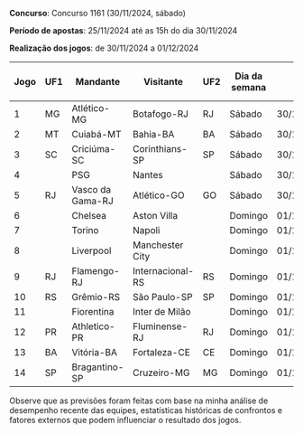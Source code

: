 **Concurso**: Concurso 1161 (30/11/2024, sábado)

**Período de apostas**: 25/11/2024 até as 15h do dia 30/11/2024

**Realização dos jogos**: de 30/11/2024 a 01/12/2024

| Jogo | UF1 | Mandante          | Visitante         | UF2 | Dia da semana | Data       | Previsão de resultado |
|------|-----|-------------------|-------------------|-----|---------------|------------|-----------------------|
| 1    | MG  | Atlético-MG       | Botafogo-RJ      | RJ  | Sábado        | 30/11/2024 | v                     |
| 2    | MT  | Cuiabá-MT         | Bahia-BA         | BA  | Sábado        | 30/11/2024 | m                     |
| 3    | SC  | Criciúma-SC       | Corinthians-SP    | SP  | Sábado        | 30/11/2024 | e                     |
| 4    |     | PSG               | Nantes           |     | Sábado        | 30/11/2024 | v                     |
| 5    | RJ  | Vasco da Gama-RJ  | Atlético-GO      | GO  | Sábado        | 30/11/2024 | e                     |
| 6    |     | Chelsea          | Aston Villa      |     | Domingo       | 01/12/2024 | v                     |
| 7    |     | Torino           | Napoli           |     | Domingo       | 01/12/2024 | e                     |
| 8    |     | Liverpool       | Manchester City  |     | Domingo       | 01/12/2024 | m                     |
| 9    | RJ  | Flamengo-RJ      | Internacional-RS | RS  | Domingo       | 01/12/2024 | v                     |
| 10   | RS  | Grêmio-RS        | São Paulo-SP     | SP  | Domingo       | 01/12/2024 | e                     |
| 11   |     | Fiorentina       | Inter de Milão   |     | Domingo       | 01/12/2024 | m                     |
| 12   | PR  | Athletico-PR     | Fluminense-RJ    | RJ  | Domingo       | 01/12/2024 | v                     |
| 13   | BA  | Vitória-BA       | Fortaleza-CE     | CE  | Domingo       | 01/12/2024 | e                     |
| 14   | SP  | Bragantino-SP    | Cruzeiro-MG      | MG  | Domingo       | 01/12/2024 | m                     |

Observe que as previsões foram feitas com base na minha análise de desempenho recente das equipes, estatísticas históricas de confrontos e fatores externos que podem influenciar o resultado dos jogos.